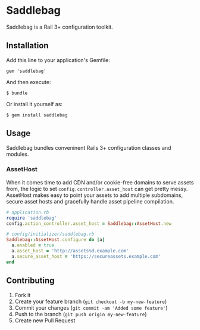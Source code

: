 # Saddlebag

Saddlebag is a Rail 3+ configuration toolkit.

## Installation

Add this line to your application's Gemfile:

    gem 'saddlebag'

And then execute:

    $ bundle

Or install it yourself as:

    $ gem install saddlebag

## Usage

Saddlebag bundles conveninent Rails 3+ configuration classes and modules.

### AssetHost

When it comes time to add CDN and/or cookie-free domains to serve assets from,
the logic to set `config.controller.asset_host` can get pretty messy. AssetHost
makes easy to point your assets to add multiple subdomains, secure asset hosts
and gracefully handle asset pipeline compilation.

```ruby
# application.rb
require 'saddlebag'
config.action_controller.asset_host = Saddlebag::AssetHost.new

# config/initializer/saddlebag.rb
Saddlebag::AssetHost.configure do |a|
  a.enabled = true
  a.asset_host = 'http://assets%d.example.com'
  a.secure_asset_host = 'https://secureassets.example.com'
end
```

## Contributing

1. Fork it
2. Create your feature branch (`git checkout -b my-new-feature`)
3. Commit your changes (`git commit -am 'Added some feature'`)
4. Push to the branch (`git push origin my-new-feature`)
5. Create new Pull Request
